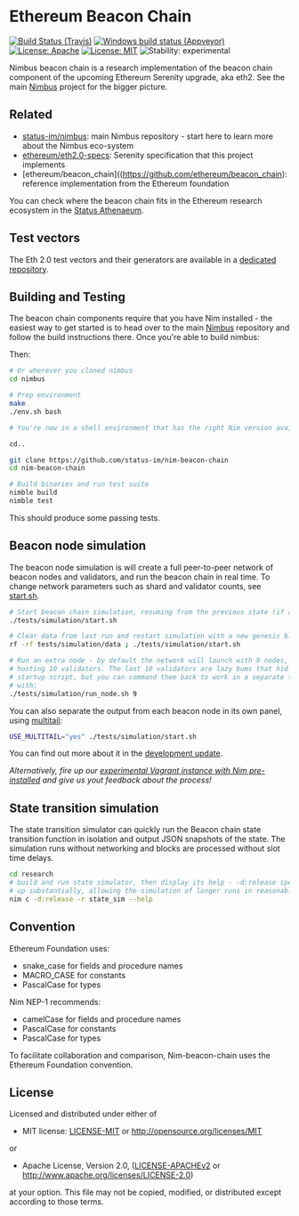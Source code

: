 # Ethereum Beacon Chain
[![Build Status (Travis)](https://img.shields.io/travis/status-im/nim-beacon-chain/master.svg?label=Linux%20/%20macOS "Linux/macOS build status (Travis)")](https://travis-ci.org/status-im/nim-beacon-chain)
[![Windows build status (Appveyor)](https://img.shields.io/appveyor/ci/nimbus/nim-beacon-chain/master.svg?label=Windows "Windows build status (Appveyor)")](https://ci.appveyor.com/project/nimbus/nim-beacon-chain)
[![License: Apache](https://img.shields.io/badge/License-Apache%202.0-blue.svg)](https://opensource.org/licenses/Apache-2.0)
[![License: MIT](https://img.shields.io/badge/License-MIT-blue.svg)](https://opensource.org/licenses/MIT)
![Stability: experimental](https://img.shields.io/badge/stability-experimental-orange.svg)

Nimbus beacon chain is a research implementation of the beacon chain component of the upcoming Ethereum Serenity upgrade, aka eth2. See the main [Nimbus](https://github.com/status-im/nimbus/) project for the bigger picture.

## Related

* [status-im/nimbus](https://github.com/status-im/nimbus/): main Nimbus repository - start here to learn more about the Nimbus eco-system
* [ethereum/eth2.0-specs](https://github.com/ethereum/eth2.0-specs/blob/master/specs/core/0_beacon-chain.md): Serenity specification that this project implements
* [ethereum/beacon_chain]((https://github.com/ethereum/beacon_chain): reference implementation from the Ethereum foundation

You can check where the beacon chain fits in the Ethereum research ecosystem in the [Status Athenaeum](https://github.com/status-im/athenaeum/blob/b465626cc551e361492e56d32517b2cdadd7493f/ethereum_research_records.json#L38).

## Test vectors

The Eth 2.0 test vectors and their generators are available in a [dedicated repository](https://github.com/status-im/eth2-testgen).

## Building and Testing

The beacon chain components require that you have Nim installed - the easiest way to get started is to head over to the main [Nimbus](https://github.com/status-im/nimbus/) repository and follow the build instructions there. Once you're able to build nimbus:

Then:

```bash
# Or wherever you cloned nimbus
cd nimbus

# Prep environment
make
./env.sh bash

# You're now in a shell environment that has the right Nim version available

cd..

git clone https://github.com/status-im/nim-beacon-chain
cd nim-beacon-chain

# Build binaries and run test suite
nimble build
nimble test
```

This should produce some passing tests.

## Beacon node simulation

The beacon node simulation is will create a full peer-to-peer network of beacon nodes and validators, and run the beacon chain in real time. To change network parameters such as shard and validator counts, see [start.sh](tests/simulation/start.sh).

```bash
# Start beacon chain simulation, resuming from the previous state (if any)
./tests/simulation/start.sh

# Clear data from last run and restart simulation with a new genesis block
rf -rf tests/simulation/data ; ./tests/simulation/start.sh

# Run an extra node - by default the network will launch with 9 nodes, each
# hosting 10 validators. The last 10 validators are lazy bums that hid from the
# startup script, but you can command them back to work in a separate terminal
# with:
./tests/simulation/run_node.sh 9
```

You can also separate the output from each beacon node in its own panel, using [multitail](http://www.vanheusden.com/multitail/):

```bash
USE_MULTITAIL="yes" ./tests/simulation/start.sh
```

You can find out more about it in the [development update](https://our.status.im/nimbus-development-update-2018-12-2/).

_Alternatively, fire up our [experimental Vagrant instance with Nim pre-installed](https://our.status.im/setting-up-a-local-vagrant-environment-for-nim-development/) and give us yout feedback about the process!_

## State transition simulation

The state transition simulator can quickly run the Beacon chain state transition function in isolation and output JSON snapshots of the state. The simulation runs without networking and blocks are processed without slot time delays.

```bash
cd research
# build and run state simulator, then display its help - -d:release speeds it
# up substantially, allowing the simulation of longer runs in reasonable time
nim c -d:release -r state_sim --help
```

## Convention

Ethereum Foundation uses:
  - snake_case for fields and procedure names
  - MACRO_CASE for constants
  - PascalCase for types

Nim NEP-1 recommends:
  - camelCase for fields and procedure names
  - PascalCase for constants
  - PascalCase for types

To facilitate collaboration and comparison, Nim-beacon-chain uses the Ethereum Foundation convention.

## License

Licensed and distributed under either of

* MIT license: [LICENSE-MIT](LICENSE-MIT) or http://opensource.org/licenses/MIT

or

* Apache License, Version 2.0, ([LICENSE-APACHEv2](LICENSE-APACHEv2) or http://www.apache.org/licenses/LICENSE-2.0)

at your option. This file may not be copied, modified, or distributed except according to those terms.
